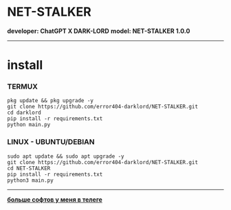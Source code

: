 # NET-STALKER
**developer: ChatGPT X DARK-LORD**
**model: NET-STALKER 1.0.0**
___
# install
### TERMUX

```
pkg update && pkg upgrade -y
git clone https://github.com/error404-darklord/NET-STALKER.git
cd darklord
pip install -r requirements.txt
python main.py
```

### LINUX - UBUNTU/DEBIAN

```
sudo apt update && sudo apt upgrade -y
git clone https://github.com/error404-darklord/NET-STALKER.git
cd NET-STALKER
pip install -r requirements.txt
python3 main.py
```

---
**[больше софтов у меня в телеге](https://t.me/DATABASE6576807265484849)**
